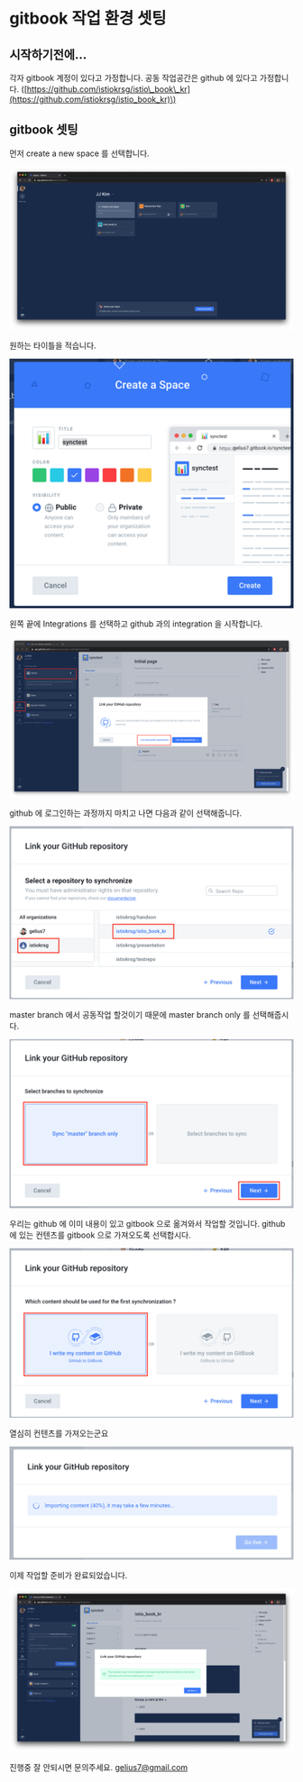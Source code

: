 # gitbook 작업 환경 셋팅

## 시작하기전에...

각자 gitbook 계정이 있다고 가정합니다. 공동 작업공간은 github 에 있다고 가정합니다. \([https://github.com/istiokrsg/istio\_book\_kr](https://github.com/istiokrsg/istio_book_kr)\)

## gitbook 셋팅

먼저 create a new space 를 선택합니다.

![](.gitbook/assets/gitbook1.png)

원하는 타이틀을 적습니다.

![](.gitbook/assets/gitbook2.png)

왼쪽 끝에 Integrations 를 선택하고 github 과의 integration 을 시작합니다.

![](.gitbook/assets/gitbook3.png)

github 에 로그인하는 과정까지 마치고 나면 다음과 같이 선택해줍니다.

![](.gitbook/assets/gitbook4.png)

master branch 에서 공동작업 할것이기 때문에 master branch only 를 선택해줍시다.

![](.gitbook/assets/gitbook5.png)

우리는 github 에 이미 내용이 있고 gitbook 으로 옮겨와서 작업할 것입니다. github 에 있는 컨텐츠를 gitbook 으로 가져오도록 선택합시다.

![](.gitbook/assets/gitbook6.png)

열심히 컨텐츠를 가져오는군요

![](.gitbook/assets/gitbook7.png)

이제 작업할 준비가 완료되었습니다.

![](.gitbook/assets/gitbooksync_complete.png)

진행중 잘 안되시면 문의주세요. gelius7@gmail.com

